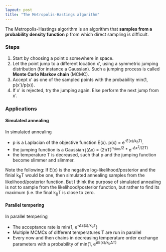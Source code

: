 ```yaml
---
layout: post
title: "The Metropolis-Hastings algorithm"
---
```


The Metropolis-Hastings algorithm is an algorithm that **samples from a probability density function** p from which direct sampling is difficult.

### [](#header-2)Steps

1.  Start by choosing a point x somewhere in space.
2.  Let the point jump to a different location x', using a symmetric jumping distribution (for instance a Gaussian). Such a jumping process is called **Monte Carlo Markov chain** (MCMC). 
3.  Accept x' as one of the sampled points with the probability min(1, p(x’)/p(x)).
4.  If x' is rejected, try the jumping again. Else perform the next jump from x'.

### [](#header-2)Applications

#### [](#header-3)Simulated annealing

In simulated annealing
*   p is a Laplacian of the objective function E(x).
      p(x) = e<sup>-E(x)/k<sub>B</sub>T)</sup>.
*   the jumping function is a Gaussian j(Δx) = (2&pi;T)<sup>n<sub>dims</sub>/2</sup> * e<sup>-Δx<sup>2</sup>/(2T)</sup>
*   the temperature T is decreased, such that p and the jumping function become slimmer and slimmer.

Note the following: If E(x) is the negative log-likelihood/posterior and the finial k<sub>B</sub>T would be one, then simulated annealing samples from the likelihood/posterior function. But I think the purpose of simulated annealing is not to sample from the likelihood/posterior function, but rather to find its maximum (i.e. the final k<sub>B</sub>T is close to zero.

#### [](#header-3)Parallel tempering
In parallel tempering
*   The acceptance rate is min(1, e<sup>-ΔE(x)/k<sub>b</sub>T</sup>)
*   Multiple MCMCs of different temperatures T are run in parallel
*   Every now and then chains in decreasing temperature order exchange parameters with a probability of min(1, e<sup>ΔE(x)/k<sub>b</sub>ΔT)</sup>
